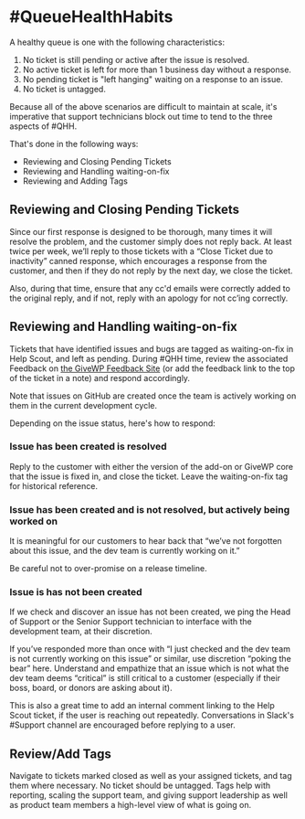 # \#QueueHealthHabits

A healthy queue is one with the following characteristics:

1. No ticket is still pending or active after the issue is resolved.
2. No active ticket is left for more than 1 business day without a response.
3. No pending ticket is "left hanging" waiting on a response to an issue.
4. No ticket is untagged.

Because all of the above scenarios are difficult to maintain at scale, it's imperative that support technicians block out time to tend to the three aspects of \#QHH.

That's done in the following ways:

* Reviewing and Closing Pending Tickets
* Reviewing and Handling waiting-on-fix
* Reviewing and Adding Tags

## Reviewing and Closing Pending Tickets

Since our first response is designed to be thorough, many times it will resolve the problem, and the customer simply does not reply back. At least twice per week, we’ll reply to those tickets with a “Close Ticket due to inactivity” canned response, which encourages a response from the customer, and then if they do not reply by the next day, we close the ticket.

Also, during that time, ensure that any cc'd emails were correctly added to the original reply, and if not, reply with an apology for not cc’ing correctly.

## Reviewing and Handling waiting-on-fix

Tickets that have identified issues and bugs are tagged as waiting-on-fix in Help Scout, and left as pending. During \#QHH time, review the associated Feedback on [the GiveWP Feedback Site](https://feedback.givewp.com) \(or add the feedback link to the top of the ticket in a note\) and respond accordingly. 

Note that issues on GitHub are created once the team is actively working on them in the current development cycle. 

Depending on the issue status, here's how to respond:

### Issue has been created is resolved

Reply to the customer with either the version of the add-on or GiveWP core that the issue is fixed in, and close the ticket. Leave the waiting-on-fix tag for historical reference.

### Issue has been created and is not resolved, but actively being worked on

It is meaningful for our customers to hear back that “we’ve not forgotten about this issue, and the dev team is currently working on it.”

Be careful not to over-promise on a release timeline.

### Issue is has not been created
If we check and discover an issue has not been created, we ping the Head of Support or the Senior Support technician to interface with the development team, at their discretion.

If you’ve responded more than once with “I just checked and the dev team is not currently working on this issue” or similar, use discretion “poking the bear” here. Understand and empathize that an issue which is not what the dev team deems “critical” is still critical to a customer \(especially if their boss, board, or donors are asking about it\).

This is also a great time to add an internal comment linking to the Help Scout ticket, if the user is reaching out repeatedly. Conversations in Slack's \#Support channel are encouraged before replying to a user.

## Review/Add Tags

Navigate to tickets marked closed as well as your assigned tickets, and tag them where necessary. No ticket should be untagged. Tags help with reporting, scaling the support team, and giving support leadership as well as product team members a high-level view of what is going on.

